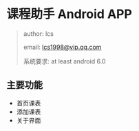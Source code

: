 # 课程助手 Android APP

>author: lcs
>
>email: lcs1998@vip.qq.com
>
>系统要求: at least android 6.0

## 主要功能

+ 首页课表
+ 添加课表
+ 关于界面